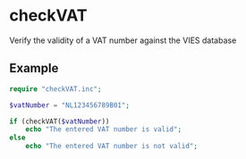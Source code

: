 # checkVAT

Verify the validity of a VAT number against the VIES database

## Example

```php
require "checkVAT.inc";

$vatNumber = "NL123456789B01";

if (checkVAT($vatNumber))
	echo "The entered VAT number is valid";
else
	echo "The entered VAT number is not valid";
```
